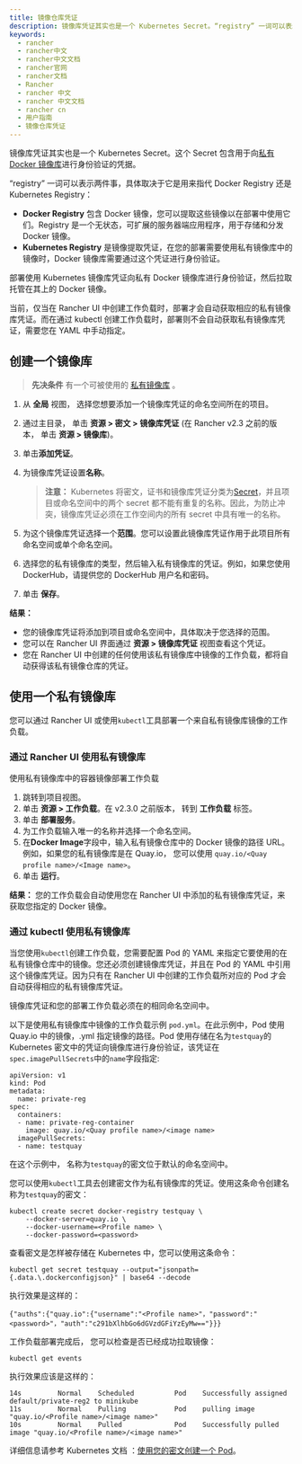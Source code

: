 ```yaml
---
title: 镜像仓库凭证
description: 镜像库凭证其实也是一个 Kubernetes Secret。“registry” 一词可以表示两件事，具体取决于它是用来指代 Docker Registry 还是 Kubernetes Registry
keywords:
  - rancher
  - rancher中文
  - rancher中文文档
  - rancher官网
  - rancher文档
  - Rancher
  - rancher 中文
  - rancher 中文文档
  - rancher cn
  - 用户指南
  - 镜像仓库凭证
---
```


镜像库凭证其实也是一个 Kubernetes Secret。这个 Secret 包含用于向[私有 Docker 镜像库](https://kubernetes.io/docs/tasks/configure-pod-container/pull-image-private-registry/)进行身份验证的凭据。

“registry” 一词可以表示两件事，具体取决于它是用来指代 Docker Registry 还是 Kubernetes Registry：

- **Docker Registry** 包含 Docker 镜像，您可以提取这些镜像以在部署中使用它们。Registry 是一个无状态，可扩展的服务器端应用程序，用于存储和分发 Docker 镜像。
- **Kubernetes Registry** 是镜像提取凭证，在您的部署需要使用私有镜像库中的镜像时，Docker 镜像库需要通过这个凭证进行身份验证。

部署使用 Kubernetes 镜像库凭证向私有 Docker 镜像库进行身份验证，然后拉取托管在其上的 Docker 镜像。

当前，仅当在 Rancher UI 中创建工作负载时，部署才会自动获取相应的私有镜像库凭证。而在通过 kubectl 创建工作负载时，部署则不会自动获取私有镜像库凭证，需要您在 YAML 中手动指定。

## 创建一个镜像库

> **先决条件** 有一个可被使用的 [私有镜像库](https://docs.docker.com/registry/deploying/) 。

1. 从 **全局** 视图， 选择您想要添加一个镜像库凭证的命名空间所在的项目。

1. 通过主目录， 单击 **资源 > 密文 > 镜像库凭证** (在 Rancher v2.3 之前的版本， 单击 **资源 > 镜像库**)。

1. 单击**添加凭证**。

1. 为镜像库凭证设置**名称**。

   > **注意：** Kubernetes 将密文，证书和镜像库凭证分类为[Secret](https://kubernetes.io/docs/concepts/configuration/secret/)，并且项目或命名空间中的两个 secret 都不能有重复的名称。因此，为防止冲突，镜像库凭证必须在工作空间内的所有 secret 中具有唯一的名称。

1. 为这个镜像库凭证选择一个**范围**。您可以设置此镜像库凭证作用于此项目所有命名空间或单个命名空间。

1. 选择您的私有镜像库的类型，然后输入私有镜像库的凭证。例如，如果您使用 DockerHub，请提供您的 DockerHub 用户名和密码。

1. 单击 **保存**。

**结果：**

- 您的镜像库凭证将添加到项目或命名空间中，具体取决于您选择的范围。
- 您可以在 Rancher UI 界面通过 **资源 > 镜像库凭证** 视图查看这个凭证。
- 您在 Rancher UI 中创建的任何使用该私有镜像库中镜像的工作负载，都将自动获得该私有镜像仓库的凭证。

## 使用一个私有镜像库

您可以通过 Rancher UI 或使用`kubectl`工具部署一个来自私有镜像库镜像的工作负载。

### 通过 Rancher UI 使用私有镜像库

使用私有镜像库中的容器镜像部署工作负载

1. 跳转到项目视图。
1. 单击 **资源 > 工作负载**。在 v2.3.0 之前版本， 转到 **工作负载** 标签。
1. 单击 **部署服务**。
1. 为工作负载输入唯一的名称并选择一个命名空间。
1. 在**Docker Image**字段中，输入私有镜像仓库中的 Docker 镜像的路径 URL。例如，如果您的私有镜像库是在 Quay.io， 您可以使用 `quay.io/<Quay profile name>/<Image name>`。
1. 单击 **运行**。

**结果：** 您的工作负载会自动使用您在 Rancher UI 中添加的私有镜像库凭证，来获取您指定的 Docker 镜像。

### 通过 kubectl 使用私有镜像库

当您使用`kubectl`创建工作负载，您需要配置 Pod 的 YAML 来指定它要使用的在私有镜像仓库中的镜像。您还必须创建镜像库凭证，并且在 Pod 的 YAML 中引用这个镜像库凭证。因为只有在 Rancher UI 中创建的工作负载所对应的 Pod 才会自动获得相应的私有镜像库凭证。

镜像库凭证和您的部署工作负载必须在的相同命名空间中。

以下是使用私有镜像库中镜像的工作负载示例 `pod.yml`。在此示例中，Pod 使用 Quay.io 中的镜像，.yml 指定镜像的路径。Pod 使用存储在名为`testquay`的 Kubernetes 密文中的凭证向镜像库进行身份验证，该凭证在`spec.imagePullSecrets`中的`name`字段指定:

```
apiVersion: v1
kind: Pod
metadata:
  name: private-reg
spec:
  containers:
  - name: private-reg-container
    image: quay.io/<Quay profile name>/<image name>
  imagePullSecrets:
  - name: testquay
```

在这个示例中， 名称为`testquay`的密文位于默认的命名空间中。

您可以使用`kubectl`工具去创建密文作为私有镜像库的凭证。使用这条命令创建名称为`testquay`的密文：

```
kubectl create secret docker-registry testquay \
    --docker-server=quay.io \
    --docker-username=<Profile name> \
    --docker-password=<password>
```

查看密文是怎样被存储在 Kubernetes 中，您可以使用这条命令：

```
kubectl get secret testquay --output="jsonpath={.data.\.dockerconfigjson}" | base64 --decode
```

执行效果是这样的：

```
{"auths":{"quay.io":{"username":"<Profile name>"，"password":"<password>"，"auth":"c291bXlhbGo6dGVzdGFiYzEyMw=="}}}
```

工作负载部署完成后， 您可以检查是否已经成功拉取镜像：

```
kubectl get events
```

执行效果应该是这样的：

```
14s         Normal    Scheduled          Pod    Successfully assigned default/private-reg2 to minikube
11s         Normal    Pulling            Pod    pulling image "quay.io/<Profile name>/<image name>"
10s         Normal    Pulled             Pod    Successfully pulled image "quay.io/<Profile name>/<image name>"
```

详细信息请参考 Kubernetes 文档 ：[使用您的密文创建一个 Pod](https://kubernetes.io/docs/tasks/configure-pod-container/pull-image-private-registry/#create-a-pod-that-uses-your-secret)。
